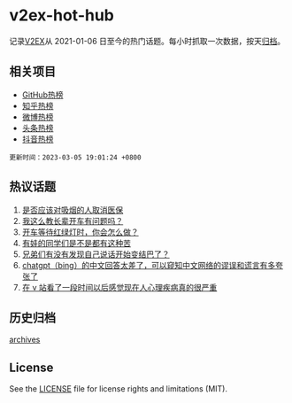 # v2ex-hot-hub

 记录[V2EX](https://www.v2ex.com/)从 2021-01-06 日至今的热门话题。每小时抓取一次数据，按天[归档](archives)。
 
 ## 相关项目

- [GitHub热榜](https://github.com/it985/github-hot-hub)
- [知乎热榜](https://github.com/it985/zhihu-hot-hub)
- [微博热榜](https://github.com/it985/weibo-hot-hub)
- [头条热榜](https://github.com/it985/toutiao-hot-hub)
- [抖音热榜](https://github.com/it985/douyin-hot-hub)


 `更新时间：2023-03-05 19:01:24 +0800`

## 热议话题

1. [是否应该对吸烟的人取消医保](https://www.v2ex.com/t/921218)
1. [我这么教长辈开车有问题吗？](https://www.v2ex.com/t/921178)
1. [开车等待红绿灯时，你会怎么做？](https://www.v2ex.com/t/921154)
1. [有娃的同学们是不是都有这种苦](https://www.v2ex.com/t/921211)
1. [兄弟们有没有发现自己说话开始变结巴了？](https://www.v2ex.com/t/921281)
1. [chatgpt（bing）的中文回答太差了，可以窥知中文网络的谬误和谎言有多夸张了](https://www.v2ex.com/t/921185)
1. [在 v 站看了一段时间以后感觉现在人心理疾病真的很严重](https://www.v2ex.com/t/921271)

## 历史归档

[archives](archives)

## License

See the [LICENSE](LICENSE) file for license rights and limitations (MIT).
